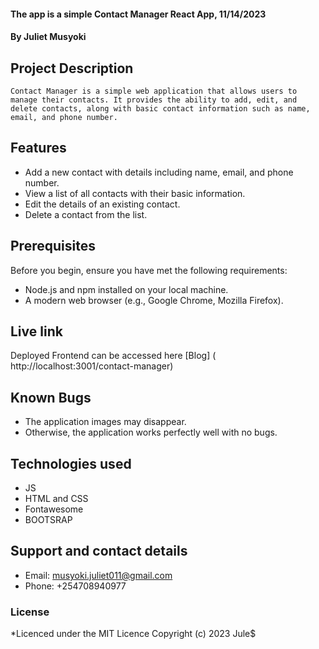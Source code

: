 #### The app is a simple Contact Manager React App, 11/14/2023
#### **By Juliet Musyoki**
## Project Description
    Contact Manager is a simple web application that allows users to manage their contacts. It provides the ability to add, edit, and delete contacts, along with basic contact information such as name, email, and phone number.

## Features

- Add a new contact with details including name, email, and phone number.
- View a list of all contacts with their basic information.
- Edit the details of an existing contact.
- Delete a contact from the list.

## Prerequisites
Before you begin, ensure you have met the following requirements:

- Node.js and npm installed on your local machine.
- A modern web browser (e.g., Google Chrome, Mozilla Firefox).


## Live link
Deployed Frontend can be accessed here [Blog] ( http://localhost:3001/contact-manager)

## Known Bugs
- The application images may disappear.
- Otherwise, the application works perfectly well with no bugs.

## Technologies used
- JS
- HTML and CSS
- Fontawesome
- BOOTSRAP

## Support and contact details
- Email: musyoki.juliet011@gmail.com
- Phone: +254708940977

### License
*Licenced under the MIT Licence
Copyright (c) 2023 Jule$
